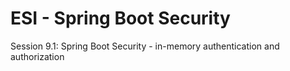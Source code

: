 # ESI - Spring Boot Security
Session 9.1: Spring Boot Security - in-memory authentication and authorization
